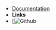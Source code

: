 -   [Documentation](/)
-   **Links**
-   [![Github](https://github.com/VagnerDomingues/docsify-example-panels)